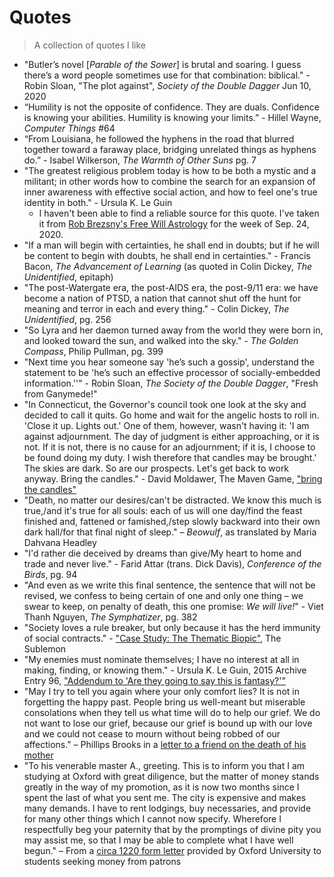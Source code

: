 # Quotes

> A collection of quotes I like

* "Butler’s novel [*Parable of the Sower*] is brutal and soaring. I guess there’s a word people sometimes use for that combination: biblical." - Robin Sloan, "The plot against", *Society of the Double Dagger* Jun 10, 2020
* “Humility is not the opposite of confidence. They are duals. Confidence is knowing your abilities. Humility is knowing your limits.” - Hillel Wayne, *Computer Things* \#64
* “From Louisiana, he followed the hyphens in the road that blurred together toward a faraway place, bridging unrelated things as hyphens do.” - Isabel Wilkerson, *The Warmth of Other Suns* pg. 7
* "The greatest religious problem today is how to be both a mystic and a militant; in other words how to combine the search for an expansion of inner awareness with effective social action, and how to feel one's true identity in both." - Ursula K. Le Guin
    - I haven't been able to find a reliable source for this quote. I've taken it from [Rob Brezsny's Free Will Astrology](https://freewillastrology.com/horoscopes/) for the week of Sep. 24, 2020.
* "If a man will begin with certainties, he shall end in doubts; but if he will be content to begin with doubts, he shall end in certainties." - Francis Bacon, *The Advancement of Learning* (as quoted in Colin Dickey, *The Unidentified*, epitaph)
* "The post-Watergate era, the post-AIDS era, the post-9/11 era: we have become a nation of PTSD, a nation that cannot shut off the hunt for meaning and terror in each and every thing." - Colin Dickey, *The Unidentified*, pg. 256
* "So Lyra and her daemon turned away from the world they were born in, and looked toward the sun, and walked into the sky." - *The Golden Compass*, Philip Pullman, pg. 399
* "Next time you hear someone say 'he’s such a gossip', understand the statement to be 'he’s such an effective processor of socially-embedded information.''" - Robin Sloan, *The Society of the Double Dagger*, "Fresh from Ganymede!"
* "In Connecticut, the Governor's council took one look at the sky and decided to call it quits. Go home and wait for the angelic hosts to roll in. 'Close it up. Lights out.' One of them, however, wasn't having it: 'I am against adjournment. The day of judgment is either approaching, or it is not. If it is not, there is no cause for an adjournment; if it is, I choose to be found doing my duty. I wish therefore that candles may be brought.' The skies are dark. So are our prospects. Let's get back to work anyway. Bring the candles." - David Moldawer, The Maven Game, ["bring the candles"](https://mavengame.com/2020/10/bring-the-candles/)
* "Death, no matter our desires/can't be distracted. We know this much is true,/and it's true for all souls: each of us will one day/find the feast finished and, fattened or famished,/step slowly backward into their own dark hall/for that final night of sleep." – *Beowulf*, as translated by Maria Dahvana Headley
* "I'd rather die deceived by dreams than give/My heart to home and trade and never live." - Farid Attar (trans. Dick Davis), *Conference of the Birds*, pg. 94
* "And even as we write this final sentence, the sentence that will not be revised, we confess to being certain of one and only one thing – we swear to keep, on penalty of death, this one promise: *We will live!*" - Viet Thanh Nguyen, *The Symphatizer*, pg. 382
* "Society loves a rule breaker, but only because it has the herd immunity of social contracts." - ["Case Study: The Thematic Biopic"](https://thesublemon.tumblr.com/post/161711916117/case-study-the-thematic-biopic), The Sublemon
* "My enemies must nominate themselves; I have no interest at all in making, finding, or knowing them." - Ursula K. Le Guin, 2015 Archive Entry 96, ["Addendum to 'Are they going to say this is fantasy?'"](https://www.ursulakleguin.com/blog/2015-archive)
* "May I try to tell you again where your only comfort lies? It is not in forgetting the happy past. People bring us well-meant but miserable consolations when they tell us what time will do to help our grief. We do not want to lose our grief, because our grief is bound up with our love and we could not cease to mourn without being robbed of our affections." – Phillips Brooks in a [letter to a friend on the death of his mother](https://www.futilitycloset.com/2021/04/23/remembering/)
* "To his venerable master A., greeting. This is to inform you that I am studying at Oxford with great diligence, but the matter of money stands greatly in the way of my promotion, as it is now two months since I spent the last of what you sent me. The city is expensive and makes many demands. I have to rent lodgings, buy necessaries, and provide for many other things which I cannot now specify. Wherefore I respectfully beg your paternity that by the promptings of divine pity you may assist me, so that I may be able to complete what I have well begun." – From a [circa 1220 form letter](https://www.futilitycloset.com/2021/01/15/student-debt/) provided by Oxford University to students seeking money from patrons
